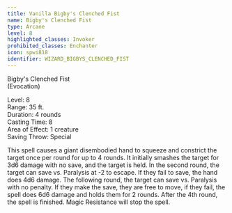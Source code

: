 ```yaml
---
title: Vanilla Bigby's Clenched Fist
name: Bigby's Clenched Fist
type: Arcane
level: 8
highlighted_classes: Invoker
prohibited_classes: Enchanter
icon: spwi818
identifier: WIZARD_BIGBYS_CLENCHED_FIST
---
```

Bigby's Clenched Fist  
(Evocation)  
  
Level: 8  
Range: 35 ft.  
Duration: 4 rounds  
Casting Time: 8  
Area of Effect: 1 creature  
Saving Throw: Special  
  
This spell causes a giant disembodied hand to squeeze and constrict the target once per round for up to 4 rounds. It initially smashes the target for 3d6 damage with no save, and the target is held. In the second round, the target can save vs. Paralysis at -2 to escape. If they fail to save, the hand does 4d6 damage. The following round, the target can save vs. Paralysis with no penalty. If they make the save, they are free to move, if they fail, the spell does 6d6 damage and holds them for 2 rounds. After the 4th round, the spell is finished. Magic Resistance will stop the spell.  
